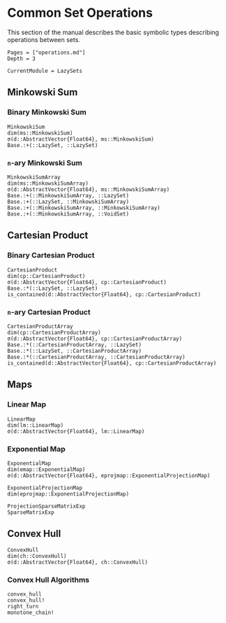 # Common Set Operations

This section of the manual describes the basic symbolic types describing
operations between sets.

```@contents
Pages = ["operations.md"]
Depth = 3
```

```@meta
CurrentModule = LazySets
```

## Minkowski Sum

### Binary Minkowski Sum

```@docs
MinkowskiSum
dim(ms::MinkowskiSum)
σ(d::AbstractVector{Float64}, ms::MinkowskiSum)
Base.:+(::LazySet, ::LazySet)
```

### ``n``-ary Minkowski Sum

```@docs
MinkowskiSumArray
dim(ms::MinkowskiSumArray)
σ(d::AbstractVector{Float64}, ms::MinkowskiSumArray)
Base.:+(::MinkowskiSumArray, ::LazySet)
Base.:+(::LazySet, ::MinkowskiSumArray)
Base.:+(::MinkowskiSumArray, ::MinkowskiSumArray)
Base.:+(::MinkowskiSumArray, ::VoidSet)
```

## Cartesian Product

### Binary Cartesian Product

```@docs
CartesianProduct
dim(cp::CartesianProduct)
σ(d::AbstractVector{Float64}, cp::CartesianProduct)
Base.:*(::LazySet, ::LazySet)
is_contained(d::AbstractVector{Float64}, cp::CartesianProduct)
```

### ``n``-ary Cartesian Product

```@docs
CartesianProductArray
dim(cp::CartesianProductArray)
σ(d::AbstractVector{Float64}, cp::CartesianProductArray)
Base.:*(::CartesianProductArray, ::LazySet)
Base.:*(::LazySet, ::CartesianProductArray)
Base.:*(::CartesianProductArray, ::CartesianProductArray)
is_contained(d::AbstractVector{Float64}, cp::CartesianProductArray)
```

## Maps

### Linear Map

```@docs
LinearMap
dim(lm::LinearMap)
σ(d::AbstractVector{Float64}, lm::LinearMap)
```

### Exponential Map

```@docs
ExponentialMap
dim(emap::ExponentialMap)
σ(d::AbstractVector{Float64}, eprojmap::ExponentialProjectionMap)
```

```@docs
ExponentialProjectionMap
dim(eprojmap::ExponentialProjectionMap)
```

```@docs
ProjectionSparseMatrixExp
SparseMatrixExp
```

## Convex Hull

```@docs
ConvexHull
dim(ch::ConvexHull)
σ(d::AbstractVector{Float64}, ch::ConvexHull)
```

### Convex Hull Algorithms

```@docs
convex_hull
convex_hull!
right_turn
monotone_chain!
```
